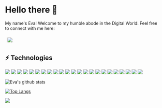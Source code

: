 # Hello there 👋

My name's Eva! Welcome to my humble abode in the Digital World. Feel free to connect with me here:

<a href="https://www.linkedin.com/in/eva-zolotarev">
  <img align="center" style="margin:0.5rem" src="https://img.shields.io/badge/Linkedin   -%230077B5.svg?&style=for-the-badge&logo=linkedin&logoColor=white" />
</a>

## ⚡️ Technologies 

<img src = "https://img.shields.io/badge/java-%23ED8B00.svg?&style=for-the-badge&logo=java&logoColor=white" />
<img src = "https://img.shields.io/badge/c++%20-%2300599C.svg?&style=for-the-badge&logo=c%2B%2B&logoColor=white" /> 
<img src = "https://img.shields.io/badge/c%23%20-%23239120.svg?&style=for-the-badge&logo=c-sharp&logoColor=white" />
<img src = "https://img.shields.io/badge/swift-%23FA7343.svg?&style=for-the-badge&logo=swift&logoColor=white" />
<img src = "https://img.shields.io/badge/tableau%20-%23E97627.svg?&style=for-the-badge&logo=tableau&logoColor=white" />
<img src = "https://img.shields.io/badge/angular%20-%23DD0031.svg?&style=for-the-badge&logo=angular&logoColor=white" />
<img src = "https://img.shields.io/badge/bootstrap%20-%23563D7C.svg?&style=for-the-badge&logo=bootstrap&logoColor=white" />
<img src = "https://img.shields.io/badge/mysql-%2300f.svg?&style=for-the-badge&logo=mysql&logoColor=white" />
<img src = "https://img.shields.io/badge/slack%20-%234A154B.svg?&style=for-the-badge&logo=slack&logoColor=white" />
<img src = "https://img.shields.io/badge/ApacheMaven%20-%23C71A36.svg?&style=for-the-badge&logo=apache&logoColor=white" />
<img src = "https://img.shields.io/badge/jenkins%20-%23D24939.svg?&style=for-the-badge&logo=jenkins&logoColor=white" />
<img src = "https://img.shields.io/badge/html%20-%23E34F26.svg?&style=for-the-badge&logo=html5&logoColor=white" />
<img src = "https://img.shields.io/badge/linux%20-%23FCC624.svg?&style=for-the-badge&logo=linux&logoColor=white" />
<img src = "https://img.shields.io/badge/spring%20-%236DB33F.svg?&style=for-the-badge&logo=spring&logoColor=white" />
<img src = "https://img.shields.io/badge/node.js%20-%23339933.svg?&style=for-the-badge&logo=node.js&logoColor=white" />
<img src = "https://img.shields.io/badge/css3%20-%231572B6.svg?&style=for-the-badge&logo=css3&logoColor=white" />
<img src = "https://img.shields.io/badge/xcode%20-%231575F9.svg?&style=for-the-badge&logo=xcode&logoColor=white" />
<img src = "https://img.shields.io/badge/typescript%20-%23007ACC.svg?&style=for-the-badge&logo=typescript&logoColor=white" />
<img src = "https://img.shields.io/badge/BitBucket%20-%230052CC.svg?&style=for-the-badge&logo=bitbucket&logoColor=white" />
<img src = "https://img.shields.io/badge/jira%20-%230052CC.svg?&style=for-the-badge&logo=jira&logoColor=white" />
<img src = "https://img.shields.io/badge/eclipse%20-%232C2255.svg?&style=for-the-badge&logo=eclipse&logoColor=white" />
<img src = "https://img.shields.io/badge/visualstudio%20-%235C2D91.svg?&style=for-the-badge&logo=visualstudio&logoColor=white" />
<img src = "https://img.shields.io/badge/splunk%20-%23000000.svg?&style=for-the-badge&logo=splunk&logoColor=white" />

>
![Eva's github stats](https://github-readme-stats.vercel.app/api?username=ezolo&theme=algolia&show_icons=true)
>
[![Top Langs](https://github-readme-stats.vercel.app/api/top-langs/?username=ezolo&layout&theme=algolia)](https://github.com/ezolo/github-readme-stats)

![](https://komarev.com/ghpvc/?username=ezolo&color=blue)

